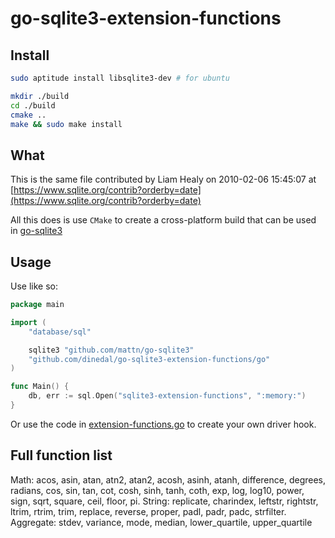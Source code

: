 # go-sqlite3-extension-functions

## Install

```bash
sudo aptitude install libsqlite3-dev # for ubuntu

mkdir ./build
cd ./build
cmake ..
make && sudo make install
```

## What

This is the same file contributed by Liam Healy on 2010-02-06 15:45:07 at [https://www.sqlite.org/contrib?orderby=date](https://www.sqlite.org/contrib?orderby=date)

All this does is use `CMake` to create a cross-platform build that can be used in [go-sqlite3](https://github.com/mattn/go-sqlite3)

## Usage

Use like so:

```go
package main

import (
	"database/sql"

	sqlite3 "github.com/mattn/go-sqlite3"
	"github.com/dinedal/go-sqlite3-extension-functions/go"
)

func Main() {
	db, err := sql.Open("sqlite3-extension-functions", ":memory:")
}
```

Or use the code in [extension-functions.go](github.com/dinedal/go-sqlite3-extension-functions/go/blob/master/go/extension-functions.go) to create your own driver hook.

## Full function list

Math: acos, asin, atan, atn2, atan2, acosh, asinh, atanh, difference, degrees, radians, cos, sin, tan, cot, cosh, sinh, tanh, coth, exp, log, log10, power, sign, sqrt, square, ceil, floor, pi. String: replicate, charindex, leftstr, rightstr, ltrim, rtrim, trim, replace, reverse, proper, padl, padr, padc, strfilter. Aggregate: stdev, variance, mode, median, lower_quartile, upper_quartile
